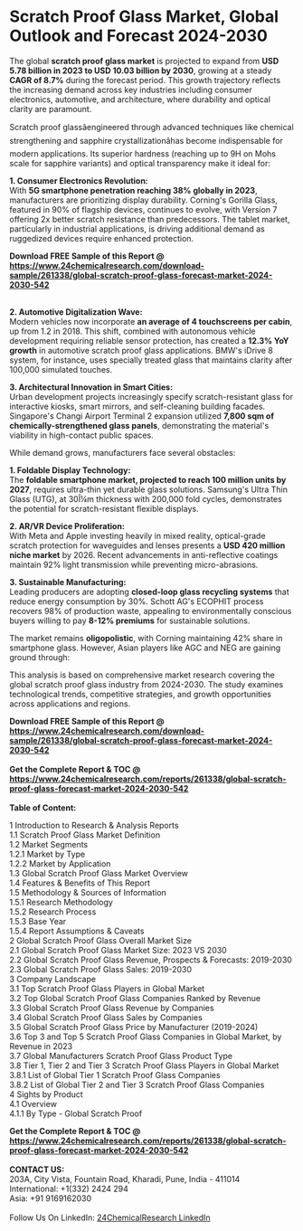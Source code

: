 <h1>Scratch Proof Glass Market, Global Outlook and Forecast 2024-2030</h1><p>The global <strong>scratch proof glass market</strong> is projected to expand from <strong>USD 5.78 billion in 2023 to USD 10.03 billion by 2030</strong>, growing at a steady <strong>CAGR of 8.7%</strong> during the forecast period. This growth trajectory reflects the increasing demand across key industries including consumer electronics, automotive, and architecture, where durability and optical clarity are paramount.</p><p>Scratch proof glassâengineered through advanced techniques like chemical strengthening and sapphire crystallizationâhas become indispensable for modern applications. Its superior hardness (reaching up to 9H on Mohs scale for sapphire variants) and optical transparency make it ideal for:</p><p><strong>1. Consumer Electronics Revolution:</strong><br>
With <strong>5G smartphone penetration reaching 38% globally in 2023</strong>, manufacturers are prioritizing display durability. Corning's Gorilla Glass, featured in 90% of flagship devices, continues to evolve, with Version 7 offering 2x better scratch resistance than predecessors. The tablet market, particularly in industrial applications, is driving additional demand as ruggedized devices require enhanced protection.</p><div><b>Download FREE Sample of this Report @ 
            <a href="https://www.24chemicalresearch.com/download-sample/261338/global-scratch-proof-glass-forecast-market-2024-2030-542">
            https://www.24chemicalresearch.com/download-sample/261338/global-scratch-proof-glass-forecast-market-2024-2030-542</a></b></div><br><p><strong>2. Automotive Digitalization Wave:</strong><br>
Modern vehicles now incorporate <strong>an average of 4 touchscreens per cabin</strong>, up from 1.2 in 2018. This shift, combined with autonomous vehicle development requiring reliable sensor protection, has created a <strong>12.3% YoY growth</strong> in automotive scratch proof glass applications. BMW's iDrive 8 system, for instance, uses specially treated glass that maintains clarity after 100,000 simulated touches.</p><p><strong>3. Architectural Innovation in Smart Cities:</strong><br>
Urban development projects increasingly specify scratch-resistant glass for interactive kiosks, smart mirrors, and self-cleaning building facades. Singapore's Changi Airport Terminal 2 expansion utilized <strong>7,800 sqm of chemically-strengthened glass panels</strong>, demonstrating the material's viability in high-contact public spaces.</p><p>While demand grows, manufacturers face several obstacles:</p><p><strong>1. Foldable Display Technology:</strong><br>
The <strong>foldable smartphone market, projected to reach 100 million units by 2027</strong>, requires ultra-thin yet durable glass solutions. Samsung's Ultra Thin Glass (UTG), at 30Î¼m thickness with 200,000 fold cycles, demonstrates the potential for scratch-resistant flexible displays.</p><p><strong>2. AR/VR Device Proliferation:</strong><br>
With Meta and Apple investing heavily in mixed reality, optical-grade scratch protection for waveguides and lenses presents a <strong>USD 420 million niche market</strong> by 2026. Recent advancements in anti-reflective coatings maintain 92% light transmission while preventing micro-abrasions.</p><p><strong>3. Sustainable Manufacturing:</strong><br>
Leading producers are adopting <strong>closed-loop glass recycling systems</strong> that reduce energy consumption by 30%. Schott AG's ECOPHIT process recovers 98% of production waste, appealing to environmentally conscious buyers willing to pay <strong>8-12% premiums</strong> for sustainable solutions.</p><p>The market remains <strong>oligopolistic</strong>, with Corning maintaining 42% share in smartphone glass. However, Asian players like AGC and NEG are gaining ground through:</p><p>This analysis is based on comprehensive market research covering the global scratch proof glass industry from 2024-2030. The study examines technological trends, competitive strategies, and growth opportunities across applications and regions.</p><div><b>Download FREE Sample of this Report @ 
            <a href="https://www.24chemicalresearch.com/download-sample/261338/global-scratch-proof-glass-forecast-market-2024-2030-542">
            https://www.24chemicalresearch.com/download-sample/261338/global-scratch-proof-glass-forecast-market-2024-2030-542</a></b></div><br><div><b>Get the Complete Report & TOC @ 
            <a href="https://www.24chemicalresearch.com/reports/261338/global-scratch-proof-glass-forecast-market-2024-2030-542">
            https://www.24chemicalresearch.com/reports/261338/global-scratch-proof-glass-forecast-market-2024-2030-542</a></b></div><br>
            <b>Table of Content:</b><p>1 Introduction to Research & Analysis Reports<br />
    1.1 Scratch Proof Glass Market Definition<br />
    1.2 Market Segments<br />
        1.2.1 Market by Type<br />
        1.2.2 Market by Application<br />
    1.3 Global Scratch Proof Glass Market Overview<br />
    1.4 Features & Benefits of This Report<br />
    1.5 Methodology & Sources of Information<br />
        1.5.1 Research Methodology<br />
        1.5.2 Research Process<br />
        1.5.3 Base Year<br />
        1.5.4 Report Assumptions & Caveats<br />
2 Global Scratch Proof Glass Overall Market Size<br />
    2.1 Global Scratch Proof Glass Market Size: 2023 VS 2030<br />
    2.2 Global Scratch Proof Glass Revenue, Prospects & Forecasts: 2019-2030<br />
    2.3 Global Scratch Proof Glass Sales: 2019-2030<br />
3 Company Landscape<br />
    3.1 Top Scratch Proof Glass Players in Global Market<br />
    3.2 Top Global Scratch Proof Glass Companies Ranked by Revenue<br />
    3.3 Global Scratch Proof Glass Revenue by Companies<br />
    3.4 Global Scratch Proof Glass Sales by Companies<br />
    3.5 Global Scratch Proof Glass Price by Manufacturer (2019-2024)<br />
    3.6 Top 3 and Top 5 Scratch Proof Glass Companies in Global Market, by Revenue in 2023<br />
    3.7 Global Manufacturers Scratch Proof Glass Product Type<br />
    3.8 Tier 1, Tier 2 and Tier 3 Scratch Proof Glass Players in Global Market<br />
        3.8.1 List of Global Tier 1 Scratch Proof Glass Companies<br />
        3.8.2 List of Global Tier 2 and Tier 3 Scratch Proof Glass Companies<br />
4 Sights by Product<br />
    4.1 Overview<br />
        4.1.1 By Type - Global Scratch Proof</p><div><b>Get the Complete Report & TOC @ 
            <a href="https://www.24chemicalresearch.com/reports/261338/global-scratch-proof-glass-forecast-market-2024-2030-542">
            https://www.24chemicalresearch.com/reports/261338/global-scratch-proof-glass-forecast-market-2024-2030-542</a></b></div><br><b>CONTACT US:</b><br>
            203A, City Vista, Fountain Road, Kharadi, Pune, India - 411014<br>
            International: +1(332) 2424 294<br>
            Asia: +91 9169162030 <br><br>
            Follow Us On LinkedIn: <a href="https://www.linkedin.com/company/24chemicalresearch/">24ChemicalResearch LinkedIn</a>